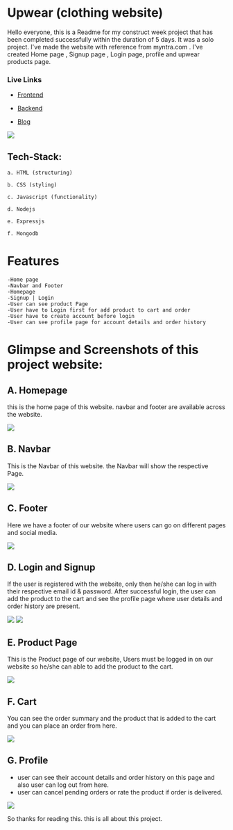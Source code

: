 # Upwear (clothing website)

Hello everyone, this is a Readme for my construct week project that has been completed successfully within the duration of 5 days. It was a solo project. I've made the website with reference from myntra.com . I've created Home page , Signup page , Login page, profile and upwear products page.

### Live Links

- [Frontend](https://extraordinary-pavlova-536bcb.netlify.app/)

- [Backend](https://gold-lively-peacock.cyclic.app/products)

- [Blog](https://medium.com/@chetandabli/upwear-solo-project-5f7955b216b2)

<img src="https://extraordinary-pavlova-536bcb.netlify.app/img/logo.png">

## Tech-Stack:

    a. HTML (structuring)

    b. CSS (styling)

    c. Javascript (functionality)
    
    d. Nodejs
    
    e. Expressjs
    
    f. Mongodb

# Features

    -Home page
    -Navbar and Footer
    -Homepage
    -Signup | Login
    -User can see product Page
    -User have to Login first for add product to cart and order
    -User have to create account before login
    -User can see profile page for account details and order history
    
# Glimpse and Screenshots of this project website:

## A. Homepage

this is the home page of this website. navbar and footer are available across the website.

<img src="https://miro.medium.com/v2/resize:fit:1400/format:webp/1*TMe7ZkiwftIDjoZ1wlNHzw.png">

## B. Navbar

This is the Navbar of this website. the Navbar will show the respective Page.

<img src="https://miro.medium.com/v2/resize:fit:1400/format:webp/1*CBRpK9aMIuHmI3ge46jA5Q.png">

## C. Footer

Here we have a footer of our website where users can go on different pages and social media.

<img src="https://miro.medium.com/v2/resize:fit:1400/format:webp/1*XILGbMi5duEOOFH1vcd3yw.png">

## D. Login and Signup

If the user is registered with the website, only then he/she can log in with their respective email id & password. After successful login, the user can add the product to the cart and see the profile page where user details and order history are present.

<img src="https://miro.medium.com/v2/resize:fit:1400/format:webp/1*-lvqayzAxIVPcLxheUE_bg.png">

<img src="https://miro.medium.com/v2/resize:fit:1400/format:webp/1*Us9IPtgozDRjUEDneY8WhA.png">

## E. Product Page

This is the Product page of our website, Users must be logged in on our website so he/she can able to add the product to the cart.

<img src="https://miro.medium.com/v2/resize:fit:1400/format:webp/1*LHyR_Q9fsigW-Gw_vHDzHg.png">

## F. Cart

You can see the order summary and the product that is added to the cart and you can place an order from here.

<img src="https://miro.medium.com/v2/resize:fit:1400/format:webp/1*KjAchvbBCYzkBKG60cS05A.png">

## G. Profile

- user can see their account details and order history on this page and also user can log out from here.
- user can cancel pending orders or rate the product if order is delivered.

<img src="https://miro.medium.com/v2/resize:fit:1400/format:webp/1*LQeIkq5GXeroLdFyqBHi5w.png">

So thanks for reading this. this is all about this project.

